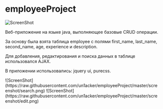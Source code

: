 employeeProject
===============
![ScreenShot](https://raw.githubusercontent.com/un1acker/employeeProject/master/screenshot/table.png) 
<p>Веб-приложение на языке java, выполняющее базовые CRUD операции.</p>
<p>За основу была взята таблица employee с полями first_name, last_name, second_name, age, experience и description.</p>
<p>Для добавления, редактирования и поиска данных в таблице использовался AJAX.</p>
<p>В приложении использовались: jquery ui, purecss.</p>
![ScreenShot](https://raw.githubusercontent.com/un1acker/employeeProject/master/screenshot/search.png) 
![ScreenShot](https://raw.githubusercontent.com/un1acker/employeeProject/master/screenshot/edit.png) 

